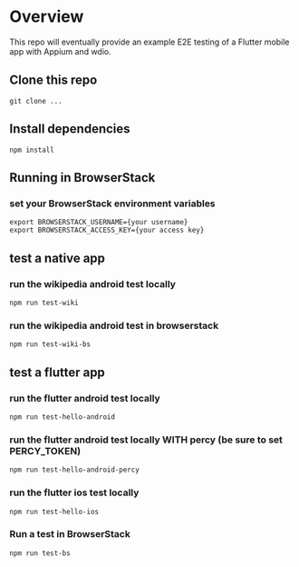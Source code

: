 # Overview
This repo will eventually provide an example E2E testing of a Flutter mobile app with Appium and wdio.

## Clone this repo
`git clone ...`

## Install dependencies
`npm install`


## Running in BrowserStack
### set your BrowserStack environment variables
```
export BROWSERSTACK_USERNAME={your username}
export BROWSERSTACK_ACCESS_KEY={your access key}
```

## test a native app

### run the wikipedia android test locally
`npm run test-wiki`
### run the wikipedia android test in browserstack
`npm run test-wiki-bs`

## test a flutter app

### run the flutter android test locally
`npm run test-hello-android`
### run the flutter android test locally WITH percy (be sure to set PERCY_TOKEN)
`npm run test-hello-android-percy`

### run the flutter ios test locally
`npm run test-hello-ios`

### Run a test in BrowserStack
`npm run test-bs`
